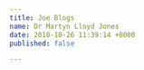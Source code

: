 ```yaml
---
title: Joe Blogs
name: Dr Martyn Lloyd Jones
date: 2018-10-26 11:39:14 +0000
published: false

---
```

